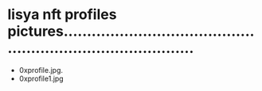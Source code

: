 # lisya nft profiles pictures.................................................................................
- 0xprofile.jpg.
- 0xprofile1.jpg
